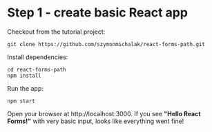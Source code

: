 # Step 1 - create basic React app
Checkout from the tutorial project:

```
git clone https://github.com/szymonmichalak/react-forms-path.git
```


Install dependencies:

```
cd react-forms-path
npm install
```

Run the app:

```
npm start
```

Open your browser at http://localhost:3000. If you see **"Hello React Forms!"** with very basic input, looks like everything went fine!